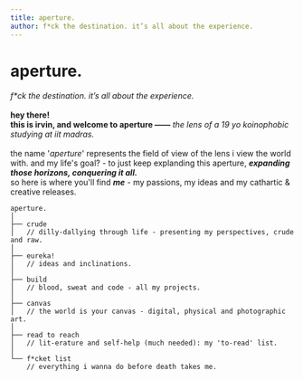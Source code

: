 ```yaml
---
title: aperture.
author: f*ck the destination. it’s all about the experience.
---
```

# aperture.
_f*ck the destination. it’s all about the experience._ \
\
**hey there!** \
**this is irvin, and welcome to aperture ——** _the lens of a 19 yo koinophobic studying at iit madras._ \
\
the name '_aperture_' represents the field of view of the lens i view the world with. 
and my life's goal? - to just keep explanding this aperture, _**expanding those horizons, conquering it all.**_ \
so here is where you'll find ***me*** - my passions, my ideas and my cathartic & creative releases.
``` structure
aperture.
│
├── crude
│   // dilly-dallying through life - presenting my perspectives, crude and raw.
│
├── eureka!
│   // ideas and inclinations.
│
├── build
│   // blood, sweat and code - all my projects.
│
├── canvas
│   // the world is your canvas - digital, physical and photographic art.
│
├── read to reach
│   // lit-erature and self-help (much needed): my 'to-read' list.
│
└── f*cket list
    // everything i wanna do before death takes me.
```
